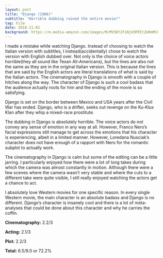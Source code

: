 ```yaml
---
layout: post
title: "Django (1966)"
subtitle: "Horrible dubbing ruined the entire movie!"
tag: Film
date: 2018-11-02
background: https://m.media-amazon.com/images/M/MV5BY2FiNjU5MTEtZmRmMC00MTk0LTg1YjItZTJhMjgxYmMwM2Y1XkEyXkFqcGdeQXVyMjUyNDk2ODc@._V1_.jpg
---
```

I made a mistake while watching Django. Instead of choosing to watch the Italian version with subtitles, I instead(accidentally) chose to watch the version with English dubbed over. Not only is the choice of voice actors horrible(they all sound like Texan All-Americans), but the lines are also not the same as they are in the original Italian version. This is because the lines that are said by the English actors are literal translations of what is said by the Italian actors. The cinematography in Django is smooth with a couple of hitches along the way. The character of Django is such a cool badass that the audience actually roots for him and the ending of the movie is so satisfying.

Django is set on the border between Mexico and USA years after the Civil War has ended. Django, who is a drifter, seeks out revenge on the Ku-Klux Klan after they whip a mixed-race prostitute. 

The dubbing in Django is absolutely horrible. The voice actors do not convey any sense of emotion in any way at all. However, Franco Nero’s facial expressions still manage to get across the emotions that his character is experiencing, albeit in a limited manner. However, Loredana Nusciak’s character does not have enough of a rapport with Nero for the romantic subplot to actually work.

The cinematography in Django is calm but some of the editing can be a little jarring. I particularly enjoyed how there were a lot of long takes during which the camera was almost constantly in motion. Although there were a few scenes where the camera wasn’t very stable and where the cuts to a different take were quite visible, I still really enjoyed watching the actors get a chance to act.

I absolutely love Western movies for one specific reason. In every single Western movie, the main character is an absolute badass and Django is no different. Django’s character is insanely cool and there is a lot of meta-analyses that could be done about this character and why he carries the coffin.

**Cinematography:** 2.2/3

**Acting:** 2.1/3

**Plot:** 2.2/3

**Total:** 6.5/9.0 or 72.2%